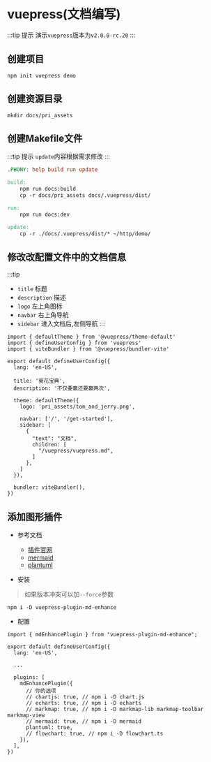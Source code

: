 # vuepress(文档编写)

:::tip 提示
演示`vuepress`版本为`v2.0.0-rc.20`
:::

## 创建项目

```shell
npm init vuepress demo
```

## 创建资源目录

```shell
mkdir docs/pri_assets
```

## 创建Makefile文件

:::tip 提示
`update`内容根据需求修改
:::

```Makefile
.PHONY: help build run update

build:
	npm run docs:build
	cp -r docs/pri_assets docs/.vuepress/dist/

run:
	npm run docs:dev

update:
	cp -r ./docs/.vuepress/dist/* ~/http/demo/
```

## 修改改配置文件中的文档信息

:::tip
- `title` 标题
- `description` 描述
- `logo` 左上角图标
- `navbar` 右上角导航
- `sidebar` 进入文档后,左侧导航
:::

```js{8-9,12,14-22}
import { defaultTheme } from '@vuepress/theme-default'
import { defineUserConfig } from 'vuepress'
import { viteBundler } from '@vuepress/bundler-vite'

export default defineUserConfig({
  lang: 'en-US',

  title: '葵花宝典',
  description: '不仅要赢还要赢两次',

  theme: defaultTheme({
    logo: 'pri_assets/tom_and_jerry.png',

    navbar: ['/', '/get-started'],
    sidebar: [
      {
        "text": "文档",
        children: [
          "/vuepress/vuepress.md",
        ]
      },
    ]
  }),

  bundler: viteBundler(),
})
```

## 添加图形插件

- 参考文档

    - [插件官网](https://plugin-md-enhance.vuejs.press/zh/)
    - [mermaid](https://mermaid.js.org/intro/)
    - [plantuml](https://plantuml.com/zh-dark/sequence-diagram)

- 安装

> 如果版本冲突可以加`--force`参数

```shell
npm i -D vuepress-plugin-md-enhance
```

- 配置

```js{1,8-18}
import { mdEnhancePlugin } from "vuepress-plugin-md-enhance";

export default defineUserConfig({
  lang: 'en-US',

  ...

  plugins: [
    mdEnhancePlugin({
      // 你的选项
      // chartjs: true, // npm i -D chart.js
      // echarts: true, // npm i -D echarts
      // markmap: true, // npm i -D markmap-lib markmap-toolbar markmap-view
      // mermaid: true, // npm i -D mermaid
      plantuml: true,
      // flowchart: true, // npm i -D flowchart.ts
    }),
  ],
})
```
